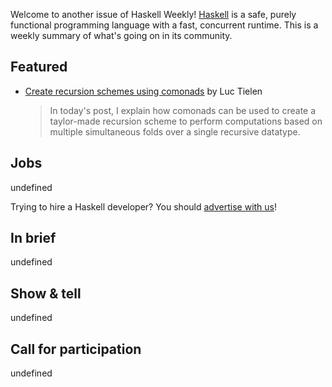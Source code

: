 Welcome to another issue of Haskell Weekly!
[Haskell](https://www.haskell.org) is a safe, purely functional programming language with a fast, concurrent runtime.
This is a weekly summary of what's going on in its community.

## Featured

- [Create recursion schemes using comonads](https://luctielen.com/posts/create_recursion_schemes_using_comonads/) by Luc Tielen
  > In today's post, I explain how comonads can be used to create a taylor-made recursion scheme to perform computations based on multiple simultaneous folds over a single recursive datatype.

## Jobs

undefined

Trying to hire a Haskell developer?
You should [advertise with us](https://haskellweekly.news/advertising.html)!

## In brief

undefined

## Show & tell

undefined

## Call for participation

undefined
